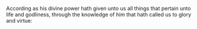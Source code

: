 According as his divine power hath given unto us all things that pertain unto life and godliness, through the knowledge of him that hath called us to glory and virtue:
